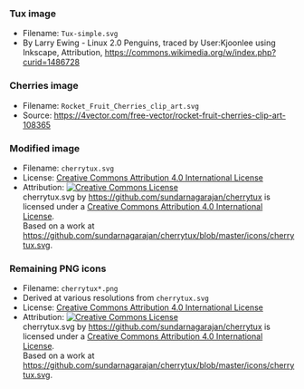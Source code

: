 ### Tux image
* Filename: ```Tux-simple.svg```
* By Larry Ewing - Linux 2.0 Penguins, traced by User:Kjoonlee using Inkscape, Attribution, https://commons.wikimedia.org/w/index.php?curid=1486728


### Cherries image
* Filename: ```Rocket_Fruit_Cherries_clip_art.svg```
* Source: https://4vector.com/free-vector/rocket-fruit-cherries-clip-art-108365

### Modified image
* Filename: ```cherrytux.svg```
* License: [Creative Commons Attribution 4.0 International License](http://creativecommons.org/licenses/by/4.0/)
* Attribution: <a rel="license" href="http://creativecommons.org/licenses/by/4.0/"><img alt="Creative Commons License" style="border-width:0" src="https://i.creativecommons.org/l/by/4.0/88x31.png" /></a><br /><span xmlns:dct="http://purl.org/dc/terms/" href="http://purl.org/dc/dcmitype/StillImage" property="dct:title" rel="dct:type">cherrytux.svg</span> by <a xmlns:cc="http://creativecommons.org/ns#" href="https://github.com/sundarnagarajan/cherrytux" property="cc:attributionName" rel="cc:attributionURL">https://github.com/sundarnagarajan/cherrytux</a> is licensed under a <a rel="license" href="http://creativecommons.org/licenses/by/4.0/">Creative Commons Attribution 4.0 International License</a>.<br />Based on a work at <a xmlns:dct="http://purl.org/dc/terms/" href="https://github.com/sundarnagarajan/cherrytux/blob/master/icons/cherrytux.svg" rel="dct:source">https://github.com/sundarnagarajan/cherrytux/blob/master/icons/cherrytux.svg</a>.

### Remaining PNG icons
* Filename: ```cherrytux*.png```
* Derived at various resolutions from ```cherrytux.svg```
* License: [Creative Commons Attribution 4.0 International License](http://creativecommons.org/licenses/by/4.0/)
* Attribution: <a rel="license" href="http://creativecommons.org/licenses/by/4.0/"><img alt="Creative Commons License" style="border-width:0" src="https://i.creativecommons.org/l/by/4.0/88x31.png" /></a><br /><span xmlns:dct="http://purl.org/dc/terms/" href="http://purl.org/dc/dcmitype/StillImage" property="dct:title" rel="dct:type">cherrytux.svg</span> by <a xmlns:cc="http://creativecommons.org/ns#" href="https://github.com/sundarnagarajan/cherrytux" property="cc:attributionName" rel="cc:attributionURL">https://github.com/sundarnagarajan/cherrytux</a> is licensed under a <a rel="license" href="http://creativecommons.org/licenses/by/4.0/">Creative Commons Attribution 4.0 International License</a>.<br />Based on a work at <a xmlns:dct="http://purl.org/dc/terms/" href="https://github.com/sundarnagarajan/cherrytux/blob/master/icons/cherrytux.svg" rel="dct:source">https://github.com/sundarnagarajan/cherrytux/blob/master/icons/cherrytux.svg</a>.
